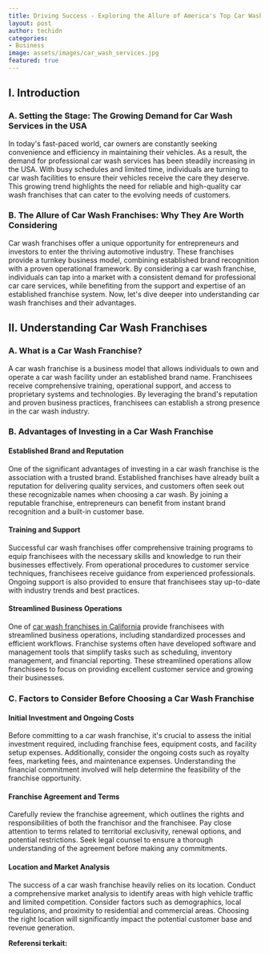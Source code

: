 ```yaml
---
title: Driving Success - Exploring the Allure of America's Top Car Wash Franchises
layout: post
author: techidn
categories: 
- Business
image: assets/images/car_wash_services.jpg
featured: true
---
```


## I. Introduction

### A. Setting the Stage: The Growing Demand for Car Wash Services in the USA

In today's fast-paced world, car owners are constantly seeking convenience and efficiency in maintaining their vehicles. As a result, the demand for professional car wash services has been steadily increasing in the USA. With busy schedules and limited time, individuals are turning to car wash facilities to ensure their vehicles receive the care they deserve. This growing trend highlights the need for reliable and high-quality car wash franchises that can cater to the evolving needs of customers.

### B. The Allure of Car Wash Franchises: Why They Are Worth Considering

Car wash franchises offer a unique opportunity for entrepreneurs and investors to enter the thriving automotive industry. These franchises provide a turnkey business model, combining established brand recognition with a proven operational framework. By considering a car wash franchise, individuals can tap into a market with a consistent demand for professional car care services, while benefiting from the support and expertise of an established franchise system. Now, let's dive deeper into understanding car wash franchises and their advantages.

## II. Understanding Car Wash Franchises

### A. What is a Car Wash Franchise?

A car wash franchise is a business model that allows individuals to own and operate a car wash facility under an established brand name. Franchisees receive comprehensive training, operational support, and access to proprietary systems and technologies. By leveraging the brand's reputation and proven business practices, franchisees can establish a strong presence in the car wash industry.

### B. Advantages of Investing in a Car Wash Franchise

#### Established Brand and Reputation
One of the significant advantages of investing in a car wash franchise is the association with a trusted brand. Established franchises have already built a reputation for delivering quality services, and customers often seek out these recognizable names when choosing a car wash. By joining a reputable franchise, entrepreneurs can benefit from instant brand recognition and a built-in customer base.

#### Training and Support
Successful car wash franchises offer comprehensive training programs to equip franchisees with the necessary skills and knowledge to run their businesses effectively. From operational procedures to customer service techniques, franchisees receive guidance from experienced professionals. Ongoing support is also provided to ensure that franchisees stay up-to-date with industry trends and best practices.

#### Streamlined Business Operations
One of [car wash franchises in California](https://www.auto.or.id/the-best-7-car-wash-near-me-in-san-diego-ca/) provide franchisees with streamlined business operations, including standardized processes and efficient workflows. Franchise systems often have developed software and management tools that simplify tasks such as scheduling, inventory management, and financial reporting. These streamlined operations allow franchisees to focus on providing excellent customer service and growing their businesses.

### C. Factors to Consider Before Choosing a Car Wash Franchise

#### Initial Investment and Ongoing Costs
Before committing to a car wash franchise, it's crucial to assess the initial investment required, including franchise fees, equipment costs, and facility setup expenses. Additionally, consider the ongoing costs such as royalty fees, marketing fees, and maintenance expenses. Understanding the financial commitment involved will help determine the feasibility of the franchise opportunity.

#### Franchise Agreement and Terms
Carefully review the franchise agreement, which outlines the rights and responsibilities of both the franchisor and the franchisee. Pay close attention to terms related to territorial exclusivity, renewal options, and potential restrictions. Seek legal counsel to ensure a thorough understanding of the agreement before making any commitments.

#### Location and Market Analysis
The success of a car wash franchise heavily relies on its location. Conduct a comprehensive market analysis to identify areas with high vehicle traffic and limited competition. Consider factors such as demographics, local regulations, and proximity to residential and commercial areas. Choosing the right location will significantly impact the potential customer base and revenue generation.

**Referensi terkait:** 
